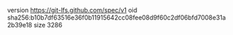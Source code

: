version https://git-lfs.github.com/spec/v1
oid sha256:b10b7df63516e36f0b11915642cc08fee08d9f60c2df06bfd7008e31a2b39e18
size 3286
